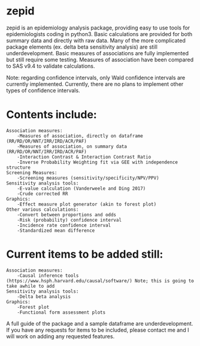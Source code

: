 # zepid
zepid is an epidemiology analysis package, providing easy to use tools for epidemiologists coding in python3. Basic calculations are provided for both summary data and directly with raw data. Many of the more complicated package elements (ex. delta beta sensitivity analysis) are still underdevelopment. Basic measures of associations are fully implemented but still require some testing. Measures of association have been compared to SAS v9.4 to validate calculations. 

Note: regarding confidence intervals, only Wald confidence intervals are currently implemented. Currently, there are no plans to implement other types of confidence intervals. 


# Contents include:
    Association measures:
        -Measures of association, directly on dataframe (RR/RD/OR/NNT/IRR/IRD/ACR/PAF)
        -Measures of association, on summary data (RR/RD/OR/NNT/IRR/IRD/ACR/PAF)
        -Interaction Contrast & Interaction Contrast Ratio
        -Inverse Probability Weighting fit via GEE with independence structure
    Screening Measures:
        -Screening measures (sensitivity/specificity/NPV/PPV)
    Sensitivity analysis tools:
        -E-value calculation (Vanderweele and Ding 2017)
        -Crude corrected RR
    Graphics:
        -Effect measure plot generator (akin to forest plot)
    Other various calculations:
        -Convert between proportions and odds
        -Risk (probability) confidence interval
        -Incidence rate confidence interval
        -Standardized mean difference

# Current items to be added still:
    Association measures:
        -Causal inference tools (https://www.hsph.harvard.edu/causal/software/) Note; this is going to take awhile to add
    Sensitivity analysis tools:
        -Delta beta analysis
    Graphics:
        -Forest plot
        -Functional form assessment plots

A full guide of the package and a sample dataframe are underdevelopment. If you have any requests for items to be included, please contact me and I will work on adding any requested features. 
